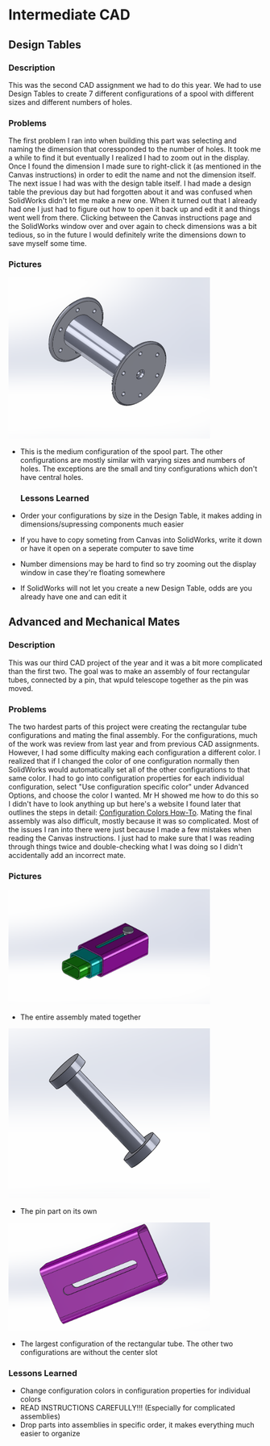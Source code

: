 # Intermediate CAD

## Design Tables

  ### Description
  This was the second CAD assignment we had to do this year. We had to use Design Tables to create 7 different configurations of a spool with different sizes and different numbers of holes.

  ### Problems
  The first problem I ran into when building this part was selecting and naming the dimension that coressponded to the number of holes. It took me a while to find it but eventually I realized I had to zoom out in the display. Once I found the dimension I made sure to right-click it (as mentioned in the Canvas instructions) in order to edit the name and not the dimension itself. The next issue I had was with the design table itself. I had made a design table the previous day but had forgotten about it and was confused when SolidWorks didn't let me make a new one. When it turned out that I already had one I just had to figure out how to open it back up and edit it and things went well from there. Clicking between the Canvas instructions page and the SolidWorks window over and over again to check dimensions was a bit tedious, so in the future I would definitely write the dimensions down to save myself some time. 

  ### Pictures

<img src = "https://github.com/gwyatt40/IntermediateCAD/blob/master/Media/DesignTablesMedium.png" width="400">

- This is the medium configuration of the spool part. The other configurations are mostly similar with varying sizes and numbers of holes. The exceptions are the small and tiny configurations which don't have central holes. 
  
  ### Lessons Learned
  
- Order your configurations by size in the Design Table, it makes adding in dimensions/supressing components much easier
- If you have to copy someting from Canvas into SolidWorks, write it down or have it open on a seperate computer to save time
- Number dimensions may be hard to find so try zooming out the display window in case they're floating somewhere
- If SolidWorks will not let you create a new Design Table, odds are you already have one and can edit it

## Advanced and Mechanical Mates

 ### Description
 This was our third CAD project of the year and it was a bit more complicated than the first two. The goal was to make an assembly of four rectangular tubes, connected by a pin, that wpuld telescope together as the pin was moved. 
 
 ### Problems
 The two hardest parts of this project were creating the rectangular tube configurations and mating the final assembly. For the configurations, much of the work was review from last year and from previous CAD assignments. However, I had some difficulty making each configuration a different color. I realized that if I changed the color of one configuration normally then SolidWorks would automatically set all of the other configurations to that same color. I had to go into configuration properties for each individual configuration, select "Use configuration specific color" under Advanced Options, and choose the color I wanted. Mr H showed me how to do this so I didn't have to look anything up but here's a website I found later that outlines the steps in detail: [Configuration Colors How-To](https://www.cati.com/blog/2016/06/solidworks-configuration-specific-color/). Mating the final assembly was also difficult, mostly because it was so complicated. Most of the issues I ran into there were just because I made a few mistakes when reading the Canvas instructions. I just had to make sure that I was reading through things twice and double-checking what I was doing so I didn't accidentally add an incorrect mate. 
 
 ### Pictures
 <img src = "https://github.com/gwyatt40/IntermediateCAD/blob/master/Media/AdvancedMechanicalAssembly.png" width="400">

- The entire assembly mated together


<img src = "https://github.com/gwyatt40/IntermediateCAD/blob/master/Media/AdvancedMechanicalPin.png" width="400">

- The pin part on its own


<img src = "https://github.com/gwyatt40/IntermediateCAD/blob/master/Media/AdvancedMechanicalTube.png" width="400">


- The largest configuration of the rectangular tube. The other two configurations are without the center slot

 ### Lessons Learned
 - Change configuration colors in configuration properties for individual colors
 - READ INSTRUCTIONS CAREFULLY!!! (Especially for complicated assemblies) 
 - Drop parts into assemblies in specific order, it makes everything much easier to organize
 
 
 
